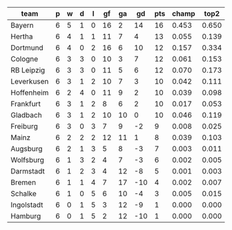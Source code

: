 |    team    | p | w | d | l | gf | ga | gd  | pts | champ | top2  | top3  | top4  |  5-7  | bot4  | bot3  | bot2  |
|------------|---|---|---|---|----|----|-----|-----|-------|-------|-------|-------|-------|-------|-------|-------|
| Bayern     | 6 | 5 | 1 | 0 | 16 |  2 |  14 |  16 | 0.453 | 0.650 | 0.762 | 0.832 | 0.118 | 0.001 | 0.000 | 0.000|
| Hertha     | 6 | 4 | 1 | 1 | 11 |  7 |   4 |  13 | 0.055 | 0.139 | 0.234 | 0.327 | 0.271 | 0.036 | 0.019 | 0.007|
| Dortmund   | 6 | 4 | 0 | 2 | 16 |  6 |  10 |  12 | 0.157 | 0.334 | 0.473 | 0.588 | 0.224 | 0.010 | 0.004 | 0.001|
| Cologne    | 6 | 3 | 3 | 0 | 10 |  3 |   7 |  12 | 0.061 | 0.153 | 0.246 | 0.346 | 0.269 | 0.037 | 0.020 | 0.009|
| RB Leipzig | 6 | 3 | 3 | 0 | 11 |  5 |   6 |  12 | 0.070 | 0.173 | 0.283 | 0.385 | 0.265 | 0.029 | 0.016 | 0.006|
| Leverkusen | 6 | 3 | 1 | 2 | 10 |  7 |   3 |  10 | 0.042 | 0.111 | 0.202 | 0.296 | 0.263 | 0.047 | 0.026 | 0.010|
| Hoffenheim | 6 | 2 | 4 | 0 | 11 |  9 |   2 |  10 | 0.039 | 0.098 | 0.175 | 0.260 | 0.256 | 0.061 | 0.034 | 0.015|
| Frankfurt  | 6 | 3 | 1 | 2 |  8 |  6 |   2 |  10 | 0.017 | 0.053 | 0.099 | 0.153 | 0.218 | 0.109 | 0.062 | 0.031|
| Gladbach   | 6 | 3 | 1 | 2 | 10 | 10 |   0 |  10 | 0.046 | 0.119 | 0.203 | 0.291 | 0.268 | 0.049 | 0.024 | 0.010|
| Freiburg   | 6 | 3 | 0 | 3 |  7 |  9 |  -2 |   9 | 0.008 | 0.025 | 0.049 | 0.083 | 0.150 | 0.194 | 0.123 | 0.066|
| Mainz      | 6 | 2 | 2 | 2 | 12 | 11 |   1 |   8 | 0.039 | 0.103 | 0.183 | 0.269 | 0.260 | 0.053 | 0.027 | 0.010|
| Augsburg   | 6 | 2 | 1 | 3 |  5 |  8 |  -3 |   7 | 0.003 | 0.011 | 0.022 | 0.041 | 0.098 | 0.319 | 0.219 | 0.122|
| Wolfsburg  | 6 | 1 | 3 | 2 |  4 |  7 |  -3 |   6 | 0.002 | 0.005 | 0.012 | 0.024 | 0.067 | 0.402 | 0.292 | 0.178|
| Darmstadt  | 6 | 1 | 2 | 3 |  4 | 12 |  -8 |   5 | 0.001 | 0.003 | 0.009 | 0.018 | 0.057 | 0.465 | 0.348 | 0.221|
| Bremen     | 6 | 1 | 1 | 4 |  7 | 17 | -10 |   4 | 0.002 | 0.007 | 0.014 | 0.024 | 0.065 | 0.421 | 0.305 | 0.191|
| Schalke    | 6 | 1 | 0 | 5 |  6 | 10 |  -4 |   3 | 0.005 | 0.015 | 0.033 | 0.057 | 0.127 | 0.260 | 0.172 | 0.098|
| Ingolstadt | 6 | 0 | 1 | 5 |  3 | 12 |  -9 |   1 | 0.000 | 0.000 | 0.000 | 0.002 | 0.012 | 0.761 | 0.665 | 0.525|
| Hamburg    | 6 | 0 | 1 | 5 |  2 | 12 | -10 |   1 | 0.000 | 0.000 | 0.001 | 0.003 | 0.013 | 0.747 | 0.644 | 0.501|
